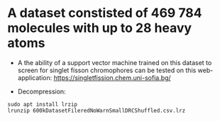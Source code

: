 # A dataset constisted of 469 784 molecules with up to 28 heavy atoms

- A the ability of a support vector machine trained on this 
  dataset to screen for singlet fisson chromophores can be
  tested on this web-application: https://singletfission.chem.uni-sofia.bg/ 

- Decompression:
```
sudo apt install lrzip
lrunzip 600kDatasetFileredNoWarnSmallDRCShuffled.csv.lrz
```
